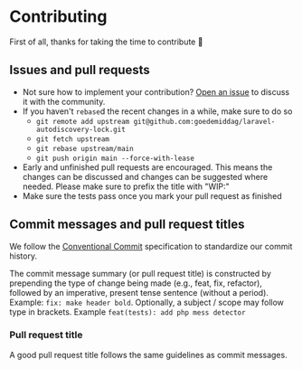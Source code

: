 # Contributing

First of all, thanks for taking the time to contribute 🎉

## Issues and pull requests

- Not sure how to implement your contribution? [Open an issue](https://github.com/goedemiddag/laravel-autodiscovery-lock/issues/new) to discuss it with the community.
- If you haven't `rebase`d the recent changes in a while, make sure to do so
  - `git remote add upstream git@github.com:goedemiddag/laravel-autodiscovery-lock.git`
  - `git fetch upstream`
  - `git rebase upstream/main`
  - `git push origin main --force-with-lease`
- Early and unfinished pull requests are encouraged. This means the changes can be discussed and changes can be suggested where needed. Please make sure to prefix the title with "WIP:"
- Make sure the tests pass once you mark your pull request as finished

## Commit messages and pull request titles

We follow the [Conventional Commit](https://www.conventionalcommits.org/en/v1.0.0/) specification to standardize our commit history.

The commit message summary (or pull request title) is constructed by prepending the type of change being made (e.g., feat, fix, refactor), followed by an imperative, present tense sentence (without a period). Example: `fix: make header bold`.
Optionally, a subject / scope may follow type in brackets. Example `feat(tests): add php mess detector`

### Pull request title

A good pull request title follows the same guidelines as commit messages.
